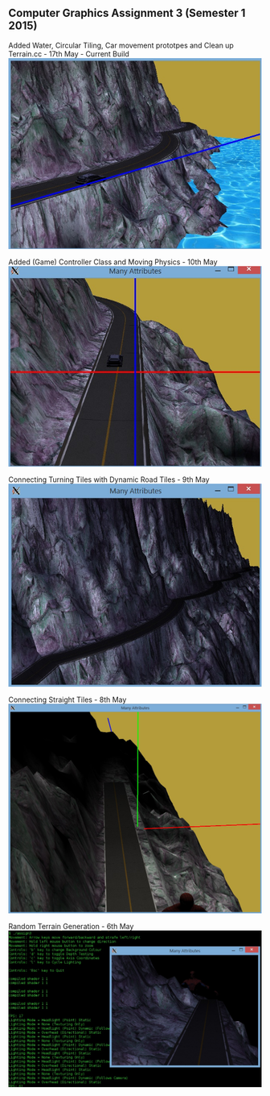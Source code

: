 ## Computer Graphics Assignment 3 (Semester 1 2015)

Added Water, Circular Tiling, Car movement prototpes and Clean up Terrain.cc - 17th May - Current Build
![Current Build Screenshot](https://github.com/KonradJanica/CG_Assign3/blob/master/screenshots/preview_17th_may.jpg?raw=true)

Added (Game) Controller Class and Moving Physics - 10th May
![Old (10th May) Build Screenshot](https://github.com/KonradJanica/CG_Assign3/blob/master/screenshots/preview_10th_may.jpg?raw=true)

Connecting Turning Tiles with Dynamic Road Tiles - 9th May
![Old (9th May) Build Screenshot](https://github.com/KonradJanica/CG_Assign3/blob/master/screenshots/preview_9th_may.jpg?raw=true)

Connecting Straight Tiles - 8th May
![Old (8th May) Build Screenshot](https://github.com/KonradJanica/CG_Assign3/blob/master/screenshots/preview_6th_may.jpg?raw=true)

Random Terrain Generation - 6th May
![Old (6th May) Build Screenshot](https://github.com/KonradJanica/CG_Assign3/blob/master/screenshots/preview.jpg?raw=true)




